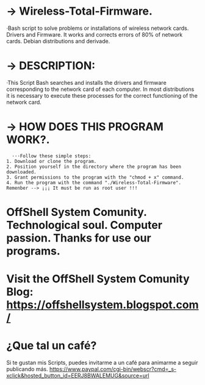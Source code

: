 # -> Wireless-Total-Firmware.
·Bash script to solve problems or installations of wireless network cards. Drivers and Firmware. 
It works and corrects errors of 80% of network cards. Debian distributions and derivade.
# -> DESCRIPTION:
·This Script Bash searches and installs the drivers and firmware corresponding to the network card of each computer. In most distributions it is necessary to execute these processes for the correct functioning of the network card.
# -> HOW DOES THIS PROGRAM WORK?.
      ···Follow these simple steps:
    1. Download or clone the program.
    2. Position yourself in the directory where the program has been downloaded.
    3. Grant permissions to the program with the "chmod + x" command.
    4. Run the program with the command "./Wireless-Total-Firmware".
    Remenber --> ¡¡¡ It must be run as root user !!!
# OffShell System Comunity. Technological soul. Computer passion. Thanks for use our programs.
# Visit the OffShell System Comunity Blog: https://offshellsystem.blogspot.com/
# ¿Que tal un café?
Si te gustan mis Scripts, puedes invitarme a un café para animarme a seguir publicando más.
https://www.paypal.com/cgi-bin/webscr?cmd=_s-xclick&hosted_button_id=EERJ8BWALEMUG&source=url
